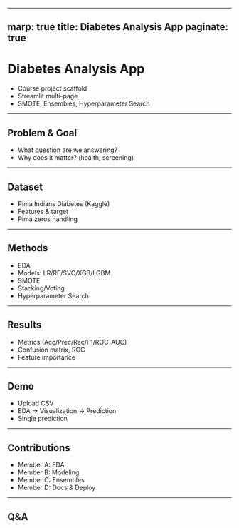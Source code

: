 
---
marp: true
title: Diabetes Analysis App
paginate: true
---

# Diabetes Analysis App

- Course project scaffold
- Streamlit multi-page
- SMOTE, Ensembles, Hyperparameter Search

---

## Problem & Goal
- What question are we answering?
- Why does it matter? (health, screening)

---

## Dataset
- Pima Indians Diabetes (Kaggle)
- Features & target
- Pima zeros handling

---

## Methods
- EDA
- Models: LR/RF/SVC/XGB/LGBM
- SMOTE
- Stacking/Voting
- Hyperparameter Search

---

## Results
- Metrics (Acc/Prec/Rec/F1/ROC-AUC)
- Confusion matrix, ROC
- Feature importance

---

## Demo
- Upload CSV
- EDA -> Visualization -> Prediction
- Single prediction

---

## Contributions
- Member A: EDA
- Member B: Modeling
- Member C: Ensembles
- Member D: Docs & Deploy

---

## Q&A
